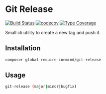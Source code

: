# Git Release

[![Build Status](https://github.com/Innmind/GitRelease/workflows/CI/badge.svg?branch=master)](https://github.com/Innmind/GitRelease/actions?query=workflow%3ACI)
[![codecov](https://codecov.io/gh/Innmind/GitRelease/branch/develop/graph/badge.svg)](https://codecov.io/gh/Innmind/GitRelease)
[![Type Coverage](https://shepherd.dev/github/Innmind/GitRelease/coverage.svg)](https://shepherd.dev/github/Innmind/GitRelease)

Small cli utility to create a new tag and push it.

## Installation

```sh
composer global require innmind/git-release
```

## Usage

```sh
git-release (major|minor|bugfix)
```

